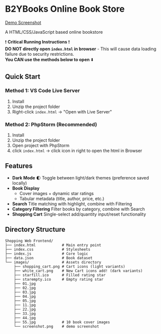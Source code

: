 # B2YBooks Online Book Store 

[Demo Screenshot](./images/screenshot.png)

A HTML/CSS/JavaScript based online bookstore

❗ **Critical Running Instructions** ❗  
**DO NOT directly open `index.html` in browser** - This will cause data loading failure due to security restrictions.  
**You CAN use the methods below to open** ⬇️

## Quick Start
### Method 1: VS Code Live Server
1. Install
2. Unzip the project folder
3. Right-click `index.html` → "Open with Live Server"

### Method 2: PhpStorm (Recommended)
1. Install
2. Unzip the project folder
3. Open project with PhpStorm
4. click `index.html` → click icon in right to open the html in Browser


## Features
- **Dark Mode** 🌓 Toggle between light/dark themes (preference saved locally)
- **Book Display**
  - Cover images + dynamic star ratings
  - Tabular metadata (title, author, price, etc.)
- **Search** Title matching with highlight, combine with Filtering
- **Category Filtering** Filter books by category, combine with Search
- **Shopping Cart** Single-select add/quantity input/reset functionality

## Directory Structure
```plaintext
Shopping Web Frontend/
├── index.html            # Main entry point
├── index.css             # Stylesheets
├── index.js              # Core logic
├── data.json             # Book dataset
└── images/               # Assets directory
    ├── shopping_cart.png # Cart icons (light variants)
    ├── white_cart.png    # New Cart icons add! (dark variants)
    ├── starfill.ico      # Filled rating star
    ├── starempty.ico     # Empty rating star
    ├── 01.jpg
    ├── 02.jpg
    ├── 03.jpg
    ├── 04.jpg
    ├── 05.jpg
    ├── 11.jpg
    ├── 22.jpg
    ├── 33.jpg
    ├── 44.jpg
    ├── 55.jpg            # 10 book cover images
    └── screenshot.png    # demo screenshot
